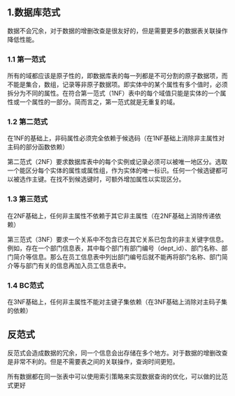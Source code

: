 ## 1.数据库范式

数据不会冗余，对于数据的增删改查是很友好的，但是需要更多的数据表关联操作降低性能。

### 1.1 第一范式

所有的域都应该是原子性的，即数据库表的每一列都是不可分割的原子数据项，而不能是集合，数组，记录等非原子数据项。即实体中的某个属性有多个值时，必须拆分为不同的属性。在符合第一范式（1NF）表中的每个域值只能是实体的一个属性或一个属性的一部分。简而言之，第一范式就是无重复的域。

### 1.2 第二范式

在1NF的基础上，非码属性必须完全依赖于候选码（在1NF基础上消除非主属性对主码的部分函数依赖）

第二范式（2NF）要求数据库表中的每个实例或记录必须可以被唯一地区分。选取一个能区分每个实体的属性或属性组，作为实体的唯一标识。任何一个候选键都可以被选作主键。在找不到候选键时，可额外增加属性以实现区分。

### 1.3 第三范式

在2NF基础上，任何非主属性不依赖于其它非主属性（在2NF基础上消除传递依赖）

第三范式（3NF）要求一个关系中不包含已在其它关系已包含的非主关键字信息。例如，存在一个部门信息表，其中每个部门有部门编号（dept_id）、部门名称、部门简介等信息。那么在员工信息表中列出部门编号后就不能再将部门名称、部门简介等与部门有关的信息再加入员工信息表中。

### 1.4 BC范式

在3NF基础上，任何非主属性不能对主键子集依赖（在3NF基础上消除对主码子集的依赖）

## 反范式

反范式会造成数据的冗余，同一个信息会出存储在多个地方。对于数据的增删改查是非常不利的。但是不需要表之间的关联操作，查询时间更短。

所有数据都在同一张表中可以使用索引策略来实现数据查询的优化，可以做的比范式更好
